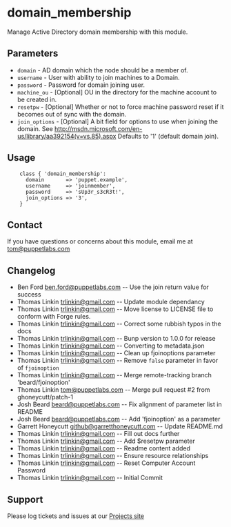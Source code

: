 domain_membership
=================

Manage Active Directory domain membership with this module.

Parameters
----------

 * ```domain```       - AD domain which the node should be a member of.
 * ```username```     - User with ability to join machines to a Domain.
 * ```password```     - Password for domain joining user.
 * ```machine_ou```   - [Optional] OU in the directory for the machine account to be created in.
 * ```resetpw```      - [Optional] Whether or not to force machine password reset if it becomes out of sync with the domain.
 * ```join_options``` - [Optional] A bit field for options to use when joining the domain. See http://msdn.microsoft.com/en-us/library/aa392154(v=vs.85).aspx Defaults to '1' (default domain join).

Usage
-----

        class { 'domain_membership':
          domain       => 'puppet.example',
          username     => 'joinmember',
          password     => 'sUp3r_s3cR3t!',
          join_options => '3',
        }

Contact
-------

  If you have questions or concerns about this module, email me at tom@puppetlabs.com

Changelog
---------

* Ben Ford <ben.ford@puppetlabs.com> -- Use the join return value for success
* Thomas Linkin <trlinkin@gmail.com> -- Update module dependancy
* Thomas Linkin <trlinkin@gmail.com> -- Move license to LICENSE file to conform with Forge rules.
* Thomas Linkin <trlinkin@gmail.com> -- Correct some rubbish typos in the docs
* Thomas Linkin <trlinkin@gmail.com> -- Bunp version to 1.0.0 for release
* Thomas Linkin <trlinkin@gmail.com> -- Converting to metadata.json
* Thomas Linkin <trlinkin@gmail.com> -- Clean up fjoinoptions parameter
* Thomas Linkin <trlinkin@gmail.com> -- Remove `false` parameter in favor of `fjoinoption`
* Thomas Linkin <trlinkin@gmail.com> -- Merge remote-tracking branch 'beard/fjoinoption'
* Thomas Linkin <tom@puppetlabs.com> -- Merge pull request #2 from ghoneycutt/patch-1
* Josh Beard <beard@puppetlabs.com> -- Fix alignment of parameter list in README
* Josh Beard <beard@puppetlabs.com> -- Add 'fjoinoption' as a parameter
* Garrett Honeycutt <github@garretthoneycutt.com> -- Update README.md
* Thomas Linkin <trlinkin@gmail.com> -- Fill out docs further
* Thomas Linkin <trlinkin@gmail.com> -- Add $resetpw parameter
* Thomas Linkin <trlinkin@gmail.com> -- Readme content added
* Thomas Linkin <trlinkin@gmail.com> -- Ensure resource relationships
* Thomas Linkin <trlinkin@gmail.com> -- Reset Computer Account Password
* Thomas Linkin <trlinkin@gmail.com> -- Initial Commit

Support
-------

Please log tickets and issues at our [Projects site](http://www.github.com/trlinkin/puppet-domain_membership)

